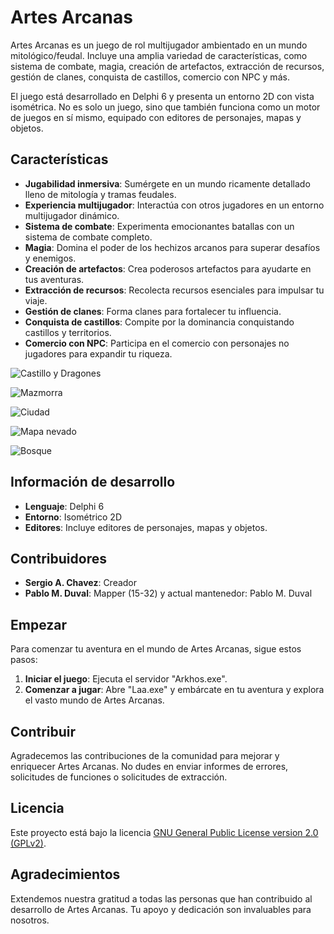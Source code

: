 
# Artes Arcanas

Artes Arcanas es un juego de rol multijugador ambientado en un mundo mitológico/feudal. Incluye una amplia variedad de características, como sistema de combate, magia, creación de artefactos, extracción de recursos, gestión de clanes, conquista de castillos, comercio con NPC y más.

El juego está desarrollado en Delphi 6 y presenta un entorno 2D con vista isométrica. No es solo un juego, sino que también funciona como un motor de juegos en sí mismo, equipado con editores de personajes, mapas y objetos.

## Características

- **Jugabilidad inmersiva**: Sumérgete en un mundo ricamente detallado lleno de mitología y tramas feudales.
- **Experiencia multijugador**: Interactúa con otros jugadores en un entorno multijugador dinámico.
- **Sistema de combate**: Experimenta emocionantes batallas con un sistema de combate completo.
- **Magia**: Domina el poder de los hechizos arcanos para superar desafíos y enemigos.
- **Creación de artefactos**: Crea poderosos artefactos para ayudarte en tus aventuras.
- **Extracción de recursos**: Recolecta recursos esenciales para impulsar tu viaje.
- **Gestión de clanes**: Forma clanes para fortalecer tu influencia.
- **Conquista de castillos**: Compite por la dominancia conquistando castillos y territorios.
- **Comercio con NPC**: Participa en el comercio con personajes no jugadores para expandir tu riqueza.

![Castillo y Dragones](https://a.fsdn.com/con/app/proj/artes-arcanas/screenshots/Castillo%20y%20Dragones.jpg)

![Mazmorra](https://a.fsdn.com/con/app/proj/artes-arcanas/screenshots/Mazmorras.jpg)

![Ciudad](https://a.fsdn.com/con/app/proj/artes-arcanas/screenshots/Ciudad.jpg)

![Mapa nevado](https://a.fsdn.com/con/app/proj/artes-arcanas/screenshots/Nieve.jpg)

![Bosque](https://a.fsdn.com/con/app/proj/artes-arcanas/screenshots/Bosques.jpg)

## Información de desarrollo

- **Lenguaje**: Delphi 6
- **Entorno**: Isométrico 2D
- **Editores**: Incluye editores de personajes, mapas y objetos.

## Contribuidores

- **Sergio A. Chavez**: Creador
- **Pablo M. Duval**: Mapper (15-32) y actual mantenedor: Pablo M. Duval

## Empezar

Para comenzar tu aventura en el mundo de Artes Arcanas, sigue estos pasos:

1. **Iniciar el juego**: Ejecuta el servidor "Arkhos.exe".
2. **Comenzar a jugar**: Abre "Laa.exe" y embárcate en tu aventura y explora el vasto mundo de Artes Arcanas.

## Contribuir

Agradecemos las contribuciones de la comunidad para mejorar y enriquecer Artes Arcanas. No dudes en enviar informes de errores, solicitudes de funciones o solicitudes de extracción.

## Licencia

Este proyecto está bajo la licencia [GNU General Public License version 2.0 (GPLv2)](https://www.gnu.org/licenses/old-licenses/gpl-2.0.en.html).

## Agradecimientos

Extendemos nuestra gratitud a todas las personas que han contribuido al desarrollo de Artes Arcanas. Tu apoyo y dedicación son invaluables para nosotros.
